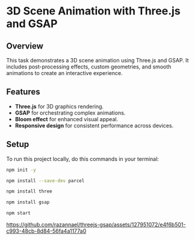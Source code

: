 # 3D Scene Animation with Three.js and GSAP

## Overview
This task demonstrates a 3D scene animation using Three.js and GSAP. It includes post-processing effects, custom geometries, and smooth animations to create an interactive experience.

## Features
- **Three.js** for 3D graphics rendering.
- **GSAP** for orchestrating complex animations.
- **Bloom effect** for enhanced visual appeal.
- **Responsive design** for consistent performance across devices.

## Setup
To run this project locally, do this commands in your terminal:
   
   ```bash
   npm init -y
   ```
   ```bash
   npm install --save-dev parcel
   ```
   ```bash
   npm install three
   ```
   ```bash
   npm install gsap
   ```
   ```bash
   npm start
   ```


<div width: "200">


https://github.com/razannael/threejs-gsap/assets/127951072/e4f6b501-c993-48cb-8d84-56fa4a1177a0


</div>
